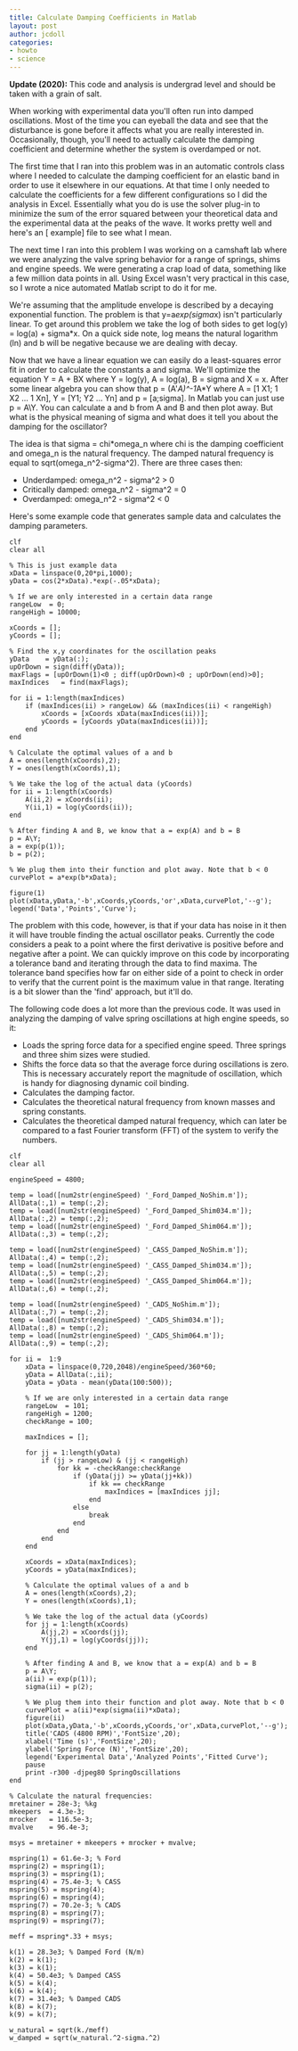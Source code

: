 ```yaml
---
title: Calculate Damping Coefficients in Matlab
layout: post
author: jcdoll
categories:
- howto
- science
---
```


**Update (2020):** This code and analysis is undergrad level and should be taken with a grain of salt.

When working with experimental data you'll often run into damped oscillations. Most of the time you can eyeball the data and see that the disturbance is gone before it affects what you are really interested in. Occasionally, though, you'll need to actually calculate the damping coefficient and determine whether the system is overdamped or not.

The first time that I ran into this problem was in an automatic controls class where I needed to calculate the damping coefficient for an elastic band in order to use it elsewhere in our equations. At that time I only needed to calculate the coefficients for a few different configurations so I did the analysis in Excel. Essentially what you do is use the solver plug-in to minimize the sum of the error squared between your theoretical data and the experimental data at the peaks of the wave. It works pretty well and here's an [ example] file to see what I mean.

The next time I ran into this problem I was working on a camshaft lab where we were analyzing the valve spring behavior for a range of springs, shims and engine speeds. We were generating a crap load of data, something like a few million data points in all. Using Excel wasn't very practical in this case, so I wrote a nice automated Matlab script to do it for me.

We're assuming that the amplitude envelope is described by a decaying exponential function. The problem is that y=a*exp(sigma*x) isn't particularly linear. To get around this problem we take the log of both sides to get log(y) = log(a) + sigma*x. On a quick side note, log means the natural logarithm (ln) and b will be negative because we are dealing with decay.

Now that we have a linear equation we can easily do a least-squares error fit in order to calculate the constants a and sigma. We'll optimize the equation Y = A + BX where Y = log(y), A = log(a), B = sigma and X = x. After some linear algebra you can show that p = (A'*A)^-1*A*Y where A = [1 X1; 1 X2 ... 1 Xn], Y = [Y1; Y2 ... Yn] and p = [a;sigma]. In Matlab you can just use p = A\Y. You can calculate a and b from A and B and then plot away. But what is the physical meaning of sigma and what does it tell you about the damping for the oscillator?

The idea is that sigma = chi*omega_n where chi is the damping coefficient and omega_n is the natural frequency. The damped natural frequency is equal to sqrt(omega_n^2-sigma^2). There are three cases then:

  * Underdamped: omega_n^2 - sigma^2 > 0
  * Critically damped: omega_n^2 - sigma^2 = 0
  * Overdamped: omega_n^2 - sigma^2 < 0

Here's some example code that generates sample data and calculates the damping parameters.

```
clf
clear all

% This is just example data
xData = linspace(0,20*pi,1000);
yData = cos(2*xData).*exp(-.05*xData);

% If we are only interested in a certain data range
rangeLow  = 0;
rangeHigh = 10000;

xCoords = [];
yCoords = [];

% Find the x,y coordinates for the oscillation peaks
yData    = yData(:);
upOrDown = sign(diff(yData));
maxFlags = [upOrDown(1)<0 ; diff(upOrDown)<0 ; upOrDown(end)>0];
maxIndices   = find(maxFlags);

for ii = 1:length(maxIndices)
    if (maxIndices(ii) > rangeLow) && (maxIndices(ii) < rangeHigh)
        xCoords = [xCoords xData(maxIndices(ii))];
        yCoords = [yCoords yData(maxIndices(ii))];
    end
end

% Calculate the optimal values of a and b
A = ones(length(xCoords),2);
Y = ones(length(xCoords),1);

% We take the log of the actual data (yCoords)
for ii = 1:length(xCoords)
    A(ii,2) = xCoords(ii);
    Y(ii,1) = log(yCoords(ii));
end

% After finding A and B, we know that a = exp(A) and b = B
p = A\Y;
a = exp(p(1));
b = p(2);

% We plug them into their function and plot away. Note that b < 0
curvePlot = a*exp(b*xData);

figure(1)
plot(xData,yData,'-b',xCoords,yCoords,'or',xData,curvePlot,'--g');
legend('Data','Points','Curve');
```



The problem with this code, however, is that if your data has noise in it then it will have trouble finding the actual oscillator peaks. Currently the code considers a peak to a point where the first derivative is positive before and negative after a point. We can quickly improve on this code by incorporating a tolerance band and iterating through the data to find maxima. The tolerance band specifies how far on either side of a point to check in order to verify that the current point is the maximum value in that range. Iterating is a bit slower than the 'find' approach, but it'll do.

The following code does a lot more than the previous code. It was used in analyzing the damping of valve spring oscillations at high engine speeds, so it:

  * Loads the spring force data for a specified engine speed. Three springs and three shim sizes were studied.
  * Shifts the force data so that the average force during oscillations is zero. This is necessary accurately report the magnitude of oscillation, which is handy for diagnosing dynamic coil binding.
  * Calculates the damping factor.
  * Calculates the theoretical natural frequency from known masses and spring constants.
  * Calculates the theoretical damped natural frequency, which can later be compared to a fast Fourier transform (FFT) of the system to verify the numbers.

```
clf
clear all

engineSpeed = 4800;

temp = load([num2str(engineSpeed) '_Ford_Damped_NoShim.m']);
AllData(:,1) = temp(:,2);
temp = load([num2str(engineSpeed) '_Ford_Damped_Shim034.m']);
AllData(:,2) = temp(:,2);
temp = load([num2str(engineSpeed) '_Ford_Damped_Shim064.m']);
AllData(:,3) = temp(:,2);

temp = load([num2str(engineSpeed) '_CASS_Damped_NoShim.m']);
AllData(:,4) = temp(:,2);
temp = load([num2str(engineSpeed) '_CASS_Damped_Shim034.m']);
AllData(:,5) = temp(:,2);
temp = load([num2str(engineSpeed) '_CASS_Damped_Shim064.m']);
AllData(:,6) = temp(:,2);

temp = load([num2str(engineSpeed) '_CADS_NoShim.m']);
AllData(:,7) = temp(:,2);
temp = load([num2str(engineSpeed) '_CADS_Shim034.m']);
AllData(:,8) = temp(:,2);
temp = load([num2str(engineSpeed) '_CADS_Shim064.m']);
AllData(:,9) = temp(:,2);

for ii =  1:9
    xData = linspace(0,720,2048)/engineSpeed/360*60;
    yData = AllData(:,ii);
    yData = yData - mean(yData(100:500));

    % If we are only interested in a certain data range
    rangeLow  = 101;
    rangeHigh = 1200;
    checkRange = 100;

    maxIndices = [];

    for jj = 1:length(yData)
        if (jj > rangeLow) & (jj < rangeHigh)
            for kk = -checkRange:checkRange
                if (yData(jj) >= yData(jj+kk))
                    if kk == checkRange
                        maxIndices = [maxIndices jj];
                    end
                else
                    break
                end
            end
        end
    end

    xCoords = xData(maxIndices);
    yCoords = yData(maxIndices);

    % Calculate the optimal values of a and b
    A = ones(length(xCoords),2);
    Y = ones(length(xCoords),1);

    % We take the log of the actual data (yCoords)
    for jj = 1:length(xCoords)
        A(jj,2) = xCoords(jj);
        Y(jj,1) = log(yCoords(jj));
    end

    % After finding A and B, we know that a = exp(A) and b = B
    p = A\Y;
    a(ii) = exp(p(1));
    sigma(ii) = p(2);

    % We plug them into their function and plot away. Note that b < 0
    curvePlot = a(ii)*exp(sigma(ii)*xData);
    figure(ii)
    plot(xData,yData,'-b',xCoords,yCoords,'or',xData,curvePlot,'--g');
    title('CADS (4800 RPM)','FontSize',20);
    xlabel('Time (s)','FontSize',20);
    ylabel('Spring Force (N)','FontSize',20);
    legend('Experimental Data','Analyzed Points','Fitted Curve');
    pause
    print -r300 -djpeg80 SpringOscillations
end

% Calculate the natural frequencies:
mretainer = 28e-3; %kg
mkeepers  = 4.3e-3;
mrocker   = 116.5e-3;
mvalve    = 96.4e-3;

msys = mretainer + mkeepers + mrocker + mvalve;

mspring(1) = 61.6e-3; % Ford
mspring(2) = mspring(1);
mspring(3) = mspring(1);
mspring(4) = 75.4e-3; % CASS
mspring(5) = mspring(4);
mspring(6) = mspring(4);
mspring(7) = 70.2e-3; % CADS
mspring(8) = mspring(7);
mspring(9) = mspring(7);

meff = mspring*.33 + msys;

k(1) = 28.3e3; % Damped Ford (N/m)
k(2) = k(1);
k(3) = k(1);
k(4) = 50.4e3; % Damped CASS
k(5) = k(4);
k(6) = k(4);
k(7) = 31.4e3; % Damped CADS
k(8) = k(7);
k(9) = k(7);

w_natural = sqrt(k./meff)
w_damped = sqrt(w_natural.^2-sigma.^2)
```
